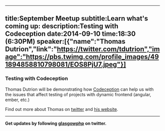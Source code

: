 ----
title:September Meetup
subtitle:Learn what's coming up:
description:Testing with Codeception
date:2014-09-10
time:18:30 (6:30PM)
speaker:[{"name":"Thomas Dutrion","link":"https://twitter.com/tdutrion","image":"https://pbs.twimg.com/profile_images/491894858810798081/EOS8PjU7.jpeg"}]
----
### Testing with Codeception

Thomas Dutrion will be demonstrating how [Codeception][1] can help us
with the issues that affect testing of projects with
dynamic frontend (angular, ember, etc.)  

Find out more about Thomas on [twitter][2] and [his website][3].

---

**Get updates by following [glasgowphp][99] on twitter.**

[1]: http://codeception.com
[2]: https://twitter.com/tdutrion
[3]: https://www.engineor.com
[99]: https://twitter.com/glasgowphp
